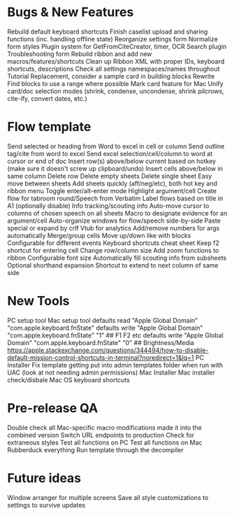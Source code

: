 # Bugs & New Features
Rebuild default keyboard shortcuts
Finish caselist upload and sharing functions (inc. handling offline state)
Reorganize settings form
Normalize form styles
Plugin system for GetFromCiteCreator, timer, OCR
Search plugin
Troubleshooting form
Rebuild ribbon and add new macros/features/shortcuts
Clean up Ribbon XML with proper IDs, keyboard shortcuts, descriptions
Check all settings namespaces/names throughout
Tutorial Replacement, consider a sample card in building blocks
Rewrite Find blocks to use a range where possible
Mark card feature for Mac
Unify card/doc selection modes (shrink, condense, uncondense, shrink pilcrows, cite-ify, convert dates, etc.)

# Flow template
Send selected or heading from Word to excel in cell or column
Send outline tag/cite from word to excel
Send excel selection/cell/column to word at cursor or end of doc
Insert row(s) above/below current based on hotkey (make sure it doesn't screw up clipboard/undo)
Insert cells above/below in same column
Delete row
Delete empty sheets
Delete single sheet
Easy move between sheets
Add sheets quickly (aff/neg/etc), both hot key and ribbon menu
Toggle enter/alt-enter mode
Highlight argument/cell
Create flow for tabroom round/Speech from Verbatim
Label flows based on title in A1 (optionally disable)
Info tracking/scouting info
Auto-move cursor to columns of chosen speech on all sheets
Macro to designate evidence for an argument/cell
Auto-organize windows for flow/speech side-by-side
Paste special or expand by crlf
Vtub for analytics
Add/remove numbers for args automatically
Merge/group cells
Move up/down like with blocks
Configurable for different events
Keyboard shortcuts cheat sheet
Keep f2 shortcut for entering cell
Change row/column size
Add zoom functions to ribbon
Configurable font size
Automatically fill scouting info from subsheets
Optional shorthand expansion
Shortcut to extend to next column of same side

# New Tools
PC setup tool
Mac setup tool
	defaults read "Apple Global Domain" "com.apple.keyboard.fnState"
	defaults write "Apple Global Domain" "com.apple.keyboard.fnState" "1" ## F1 F2 etc
	defaults write "Apple Global Domain" "com.apple.keyboard.fnState" "0" ## Brightness/Media	https://apple.stackexchange.com/questions/344494/how-to-disable-default-mission-control-shortcuts-in-terminal?noredirect=1&lq=1
PC Installer
	Fix template getting put into admin templates folder when run with UAC (look at not needing admin permissions)
Mac Installer
	Mac installer check/disbale Mac OS keyboard shortcuts

# Pre-release QA
Double check all Mac-specific macro modifications made it into the combined version
Switch URL endpoints to production
Check for extraneous styles
Test all functions on PC
Test all functions on Mac
Rubberduck everything
Run template through the decompiler
	
# Future ideas
Window arranger for multiple screens
Save all style customizations to settings to survive updates
